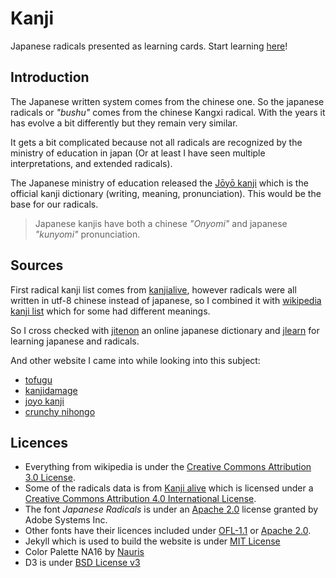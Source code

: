 # Kanji

Japanese radicals presented as learning cards.
Start learning [here](https://sylhare.github.io/kanji/)!

## Introduction

The Japanese written system comes from the chinese one. So the japanese radicals or _"bushu"_ comes from the chinese Kangxi radical.
With the years it has evolve a bit differently but they remain very similar.

It gets a bit complicated because not all radicals are recognized by the ministry of education in japan (Or at least I have seen multiple interpretations, and extended radicals).

The Japanese ministry of education released the [Jōyō kanji](https://en.wikipedia.org/wiki/J%C5%8Dy%C5%8D_kanji) which is the official kanji dictionary (writing, meaning, pronunciation).
This would be the base for our radicals.

> Japanese kanjis have both a chinese _"Onyomi"_ and japanese _"kunyomi"_ pronunciation. 

## Sources

First radical kanji list comes from [kanjialive](http://kanjialive.com), however radicals were all written in utf-8 chinese instead of japanese, 
so I combined it with [wikipedia kanji list](https://en.wikipedia.org/wiki/List_of_kanji_radicals_by_stroke_count) which for some had different meanings.
 
So I cross checked with [jitenon](https://jitenon.com/cat/radical_top.php) an online japanese dictionary and [jlearn](https://jlearn.net/Kanji/SearchByRadical)
for learning japanese and radicals.

And other website I came into while looking into this subject:
- [tofugu](https://www.tofugu.com/japanese/kanji-radicals-mnemonic-method/)
- [kanjidamage](http://www.kanjidamage.com/kanji_facts)
- [joyo kanji](https://www.joyokanji.com/radical-notes) 
- [crunchy nihongo](https://easy-japan.tumblr.com/post/149873905083/about-kanji-radicals-within-another-kanji) 

## Licences

- Everything from wikipedia is under the [Creative Commons Attribution 3.0 License](https://creativecommons.org/licenses/by/3.0).
- Some of the radicals data is from <a xmlns:cc="http://creativecommons.org/ns#" href="http://kanjialive.com" property="cc:attributionName" rel="cc:attributionURL">Kanji alive</a> which is licensed under a <a rel="license" href="http://creativecommons.org/licenses/by/4.0/">Creative Commons Attribution 4.0 International License</a>.
- The font _Japanese Radicals_ is under an [Apache 2.0](http://www.apache.org/licenses/LICENSE-2.0.html) license granted by Adobe Systems Inc.
- Other fonts have their licences included under [OFL-1.1](https://opensource.org/licenses/OFL-1.1) or [Apache 2.0](http://www.apache.org/licenses/LICENSE-2.0.html).
- Jekyll which is used to build the website is under [MIT License](https://github.com/jekyll/jekyll/blob/master/LICENSE)
- Color Palette NA16 by [Nauris](https://lospec.com/palette-list/na16)
- D3 is under [BSD License v3](https://opensource.org/licenses/BSD-3-Clause)
